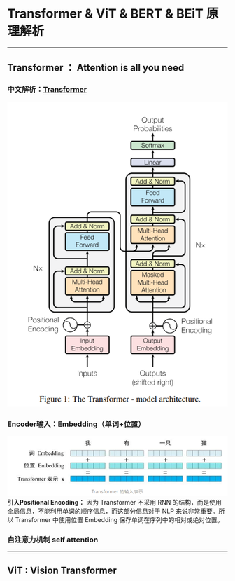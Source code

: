 # Transformer & ViT & BERT & BEiT 原理解析
---
## Transformer ： Attention is all you need
### 中文解析：[Transformer](https://zhuanlan.zhihu.com/p/338817680)
![Transformer](https://raw.githubusercontent.com/Hlfglimpse/PicGo/master/20230529162515.png)
### Encoder输入：Embedding（单词+位置）
![Embedding](https://raw.githubusercontent.com/Hlfglimpse/PicGo/master/20230530115218.png)
**引入Positional Encoding：** 因为 Transformer 不采用 RNN 的结构，而是使用全局信息，不能利用单词的顺序信息，而这部分信息对于 NLP 来说非常重要。所以 Transformer 中使用位置 Embedding 保存单词在序列中的相对或绝对位置。
### 自注意力机制 self attention

---
## ViT : Vision Transformer